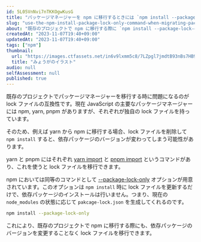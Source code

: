 ```yaml
---
id: 5L05VnNvi7nTKKOgwKusG
title: "パッケージマネージャーを npm に移行するときには `npm install --package-lock-only` コマンドを使うとよい"
slug: "use-the-npm-install-package-lock-only-command-when-migrating-package-managers-to-npm"
about: "既存のプロジェクトで npm に移行する際に `npm install --package-lock-only` を使うことで、依存パッケージのバージョンを変更することなく lock ファイルを移行できます。"
createdAt: "2023-11-07T19:40+09:00"
updatedAt: "2023-11-07T19:40+09:00"
tags: ["npm"]
thumbnail:
  url: "https://images.ctfassets.net/in6v9lxmm5c8/7LZpgl7jmdtB93nBs7HB98/49ead821e5e3b8c7468e4d6b05b28631/myouga_17117.png"
  title: "みょうがのイラスト"
audio: null
selfAssessment: null
published: true
---
```

既存のプロジェクトでパッケージマネージャーを移行する時に問題になるのが lock ファイルの互換性です。現在 JavaScript の主要なパッケージマネージャーには npm, yarn, pnpm がありますが、それぞれが独自の lock ファイルを持っています。

そのため、例えば yarn から npm に移行する場合、lock ファイルを削除して `npm install` すると、依存パッケージのバージョンが変わってしまう可能性があります。

yarn と pnpm にはそれぞれ [yarn import](https://chore-update--yarnpkg.netlify.app/ja/docs/cli/import) と [pnpm import](https://pnpm.io/cli/import) というコマンドがあり、これを使うと lock ファイルを移行できます。

npm においては同等のコマンドとして [--package-lock-only](https://docs.npmjs.com/cli/v10/commands/npm-install#package-lock-only) オプションが用意されています。このオプションは `npm install` 時に lock ファイルを更新するだけで、依存パッケージのインストールは行いません。つまり、現在の `node_modules` の状態に応じて `pakcage-lock.json` を生成してくれるのです。

```sh
npm install --package-lock-only
```

これにより、既存のプロジェクトで npm に移行する際にも、依存パッケージのバージョンを変更することなく lock ファイルを移行できます。
